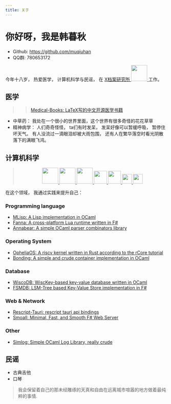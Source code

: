 ```yaml
---
title: 关于
---
```


# 你好呀，我是韩暮秋

- Github: https://github.com/muqiuhan
- QQ群: 780653172

今年十八岁， 热爱医学， 计算机科学与民谣， 在 <a href="https://github.com/X-FRI"> X档案研究所 <img src="https://avatars.githubusercontent.com/u/119553376?s=200&v=4" height="50px"> </a> 工作。

## 医学
> > [Medical-Books: LaTeX写的中文开源医学书籍](https://github.com/muqiuhan/medical-books)

- 中草药： 我处在一个很小的世界里面，这个世界有很多奇怪的花花草草 
- 精神病学： 人们奇奇怪怪， ta们有时发呆， 发呆好像可以暂缓呼吸， 暂停住坏天气。 有人没流过一滴眼泪却被大雨包围， 还有人在繁华落空时看光阴散落下的满眼飞鸿。

## 计算机科学

<div align="center">
  
> <a href="https://ocaml.org/"> <img src="https://raw.githubusercontent.com/ocaml/ocaml-logo/master/Colour/PNG/colour-icon.png" height="50px"> </a>
<a href="https://fsharp.org/"> <img src="https://fsharp.org/img/logo/fsharp256.png" height="50px"> </a>
<a href="https://rescript-lang.org/"> <img src="https://rescript-lang.org/static/nav-logo@2x.png" height="50px"> </a>
<a href="https://rust-lang.org/"> <img src="https://raw.githubusercontent.com/lecepin/rust-logo/main/images/1659961579952.png" height="40px"> </a>
<a href="https://cppreference.com/"> <img src="https://raw.githubusercontent.com/isocpp/logos/master/cpp_logo.png" height="40px"> </a>
<a href="https://racket-lang.org/"> <img src="https://racket-lang.org/img/racket-logo.svg" height="30px"> </a>
<a href="https://www.python.org/"> <img src="https://s3.dualstack.us-east-2.amazonaws.com/pythondotorg-assets/media/community/logos/python-logo-only.png" height="30px"></a>

</div>

在这个领域， 我通过实践来提升自己：

### Programming language
- [MLisp: A Lisp implementation in OCaml](https://github.com/muqiuhan)
- [Fanna: A cross-platform Lua runtime written in F#](https://github.com/muqiuhan/Fanna)
- [Annabear: A simple OCaml parser combinators library](https://github.com/muqiuhan/annabear)

### Operating System
- [OpheliaOS: A riscv kernel written in Rust according to the rCore tutorial](https://github.com/muqiuhan/OpheliaOS)
- [Bonding: A simple and crude container implementation in OCaml](https://github.com/muqiuhan/bonding)

### Database
- [WiscoDB: WiscKey-based key-value database written in OCaml](https://github.com/muqiuhan/wiscodb)
- [FSMDB: LSM-Tree based Key-Value Store implementation in F#](https://github.com/muqiuhan/Fsmdb)

### Web & Network
- [Rescript-Tauri: rescript tauri api bindings](https://github.com/muqiuhan/rescript-tauri)
- [Smoall: Minimal, Fast, and Smooth F# Web Server](https://github.com/muqiuhan/Smoall)

### Other
- [Simlog: Simple OCaml Log Library, really crude](https://github.com/muqiuhan/simlog)


## 民谣
- 古典吉他
- 口琴

> 我会保留着自己的那未经雕琢的天真和自由在远离城市喧嚣的地方做着最纯粹的事情.

